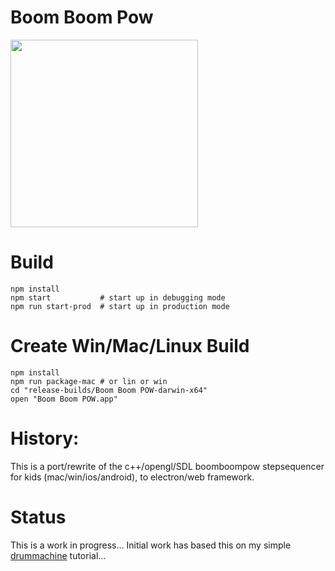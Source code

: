# Boom Boom Pow

<img src="drummachine.png" width="300px">

# Build
```
npm install
npm start           # start up in debugging mode
npm run start-prod  # start up in production mode
```

# Create Win/Mac/Linux Build
```
npm install
npm run package-mac # or lin or win
cd "release-builds/Boom Boom POW-darwin-x64"
open "Boom Boom POW.app"
```

# History:
This is a port/rewrite of the c++/opengl/SDL boomboompow stepsequencer for kids (mac/win/ios/android), to electron/web framework.

# Status
This is a work in progress...  Initial work has based this on my simple [drummachine](../../../drummachine) tutorial... 
